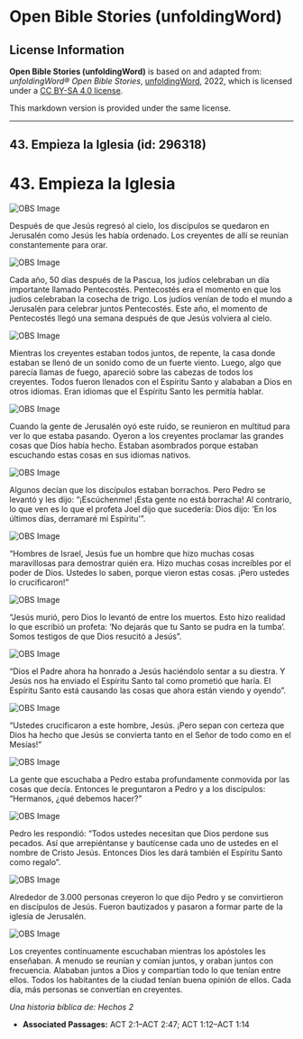 # Open Bible Stories (unfoldingWord)

## License Information

**Open Bible Stories (unfoldingWord)** is based on and adapted from: _unfoldingWord® Open Bible Stories_, [unfoldingWord](https://unfoldingword.org/utw), 2022, which is licensed under a [CC BY-SA 4.0 license](https://creativecommons.org/licenses/by-sa/4.0/legalcode.en).

This markdown version is provided under the same license.



--------------------------------

## 43. Empieza la Iglesia (id: 296318)

43\. Empieza la Iglesia
=======================

![OBS Image](https://cdn.door43.org/obs/jpg/360px/obs-en-43-01.jpg)

Después de que Jesús regresó al cielo, los discípulos se quedaron en Jerusalén como Jesús les había ordenado. Los creyentes de allí se reunían constantemente para orar.

![OBS Image](https://cdn.door43.org/obs/jpg/360px/obs-en-43-02.jpg)

Cada año, 50 días después de la Pascua, los judíos celebraban un día importante llamado Pentecostés. Pentecostés era el momento en que los judíos celebraban la cosecha de trigo. Los judíos venían de todo el mundo a Jerusalén para celebrar juntos Pentecostés. Este año, el momento de Pentecostés llegó una semana después de que Jesús volviera al cielo.

![OBS Image](https://cdn.door43.org/obs/jpg/360px/obs-en-43-03.jpg)

Mientras los creyentes estaban todos juntos, de repente, la casa donde estaban se llenó de un sonido como de un fuerte viento. Luego, algo que parecía llamas de fuego, apareció sobre las cabezas de todos los creyentes. Todos fueron llenados con el Espíritu Santo y alababan a Dios en otros idiomas. Eran idiomas que el Espíritu Santo les permitía hablar.

![OBS Image](https://cdn.door43.org/obs/jpg/360px/obs-en-43-04.jpg)

Cuando la gente de Jerusalén oyó este ruido, se reunieron en multitud para ver lo que estaba pasando. Oyeron a los creyentes proclamar las grandes cosas que Dios había hecho. Estaban asombrados porque estaban escuchando estas cosas en sus idiomas nativos.

![OBS Image](https://cdn.door43.org/obs/jpg/360px/obs-en-43-05.jpg)

Algunos decían que los discípulos estaban borrachos. Pero Pedro se levantó y les dijo: “¡Escúchenme! ¡Esta gente no está borracha! Al contrario, lo que ven es lo que el profeta Joel dijo que sucedería: Dios dijo: ‘En los últimos días, derramaré mi Espíritu’”.

![OBS Image](https://cdn.door43.org/obs/jpg/360px/obs-en-43-06.jpg)

“Hombres de Israel, Jesús fue un hombre que hizo muchas cosas maravillosas para demostrar quién era. Hizo muchas cosas increíbles por el poder de Dios. Ustedes lo saben, porque vieron estas cosas. ¡Pero ustedes lo crucificaron!”

![OBS Image](https://cdn.door43.org/obs/jpg/360px/obs-en-43-07.jpg)

“Jesús murió, pero Dios lo levantó de entre los muertos. Esto hizo realidad lo que escribió un profeta: ‘No dejarás que tu Santo se pudra en la tumba’. Somos testigos de que Dios resucitó a Jesús”.

![OBS Image](https://cdn.door43.org/obs/jpg/360px/obs-en-43-08.jpg)

“Dios el Padre ahora ha honrado a Jesús haciéndolo sentar a su diestra. Y Jesús nos ha enviado el Espíritu Santo tal como prometió que haría. El Espíritu Santo está causando las cosas que ahora están viendo y oyendo”.

![OBS Image](https://cdn.door43.org/obs/jpg/360px/obs-en-43-09.jpg)

“Ustedes crucificaron a este hombre, Jesús. ¡Pero sepan con certeza que Dios ha hecho que Jesús se convierta tanto en el Señor de todo como en el Mesías!”

![OBS Image](https://cdn.door43.org/obs/jpg/360px/obs-en-43-10.jpg)

La gente que escuchaba a Pedro estaba profundamente conmovida por las cosas que decía. Entonces le preguntaron a Pedro y a los discípulos: “Hermanos, ¿qué debemos hacer?”

![OBS Image](https://cdn.door43.org/obs/jpg/360px/obs-en-43-11.jpg)

Pedro les respondió: “Todos ustedes necesitan que Dios perdone sus pecados. Así que arrepiéntanse y bautícense cada uno de ustedes en el nombre de Cristo Jesús. Entonces Dios les dará también el Espíritu Santo como regalo”.

![OBS Image](https://cdn.door43.org/obs/jpg/360px/obs-en-43-12.jpg)

Alrededor de 3\.000 personas creyeron lo que dijo Pedro y se convirtieron en discípulos de Jesús. Fueron bautizados y pasaron a formar parte de la iglesia de Jerusalén.

![OBS Image](https://cdn.door43.org/obs/jpg/360px/obs-en-43-13.jpg)

Los creyentes continuamente escuchaban mientras los apóstoles les enseñaban. A menudo se reunían y comían juntos, y oraban juntos con frecuencia. Alababan juntos a Dios y compartían todo lo que tenían entre ellos. Todos los habitantes de la ciudad tenían buena opinión de ellos. Cada día, más personas se convertían en creyentes.

*Una historia bíblica de: Hechos 2*

* **Associated Passages:** ACT 2:1–ACT 2:47; ACT 1:12–ACT 1:14


